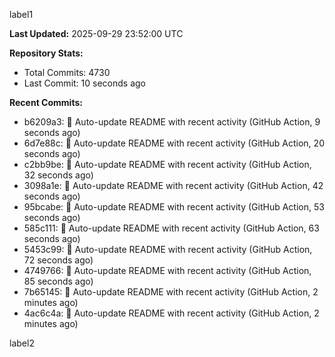 
label1 
<!-- ACTIVITY_START -->
**Last Updated:** 2025-09-29 23:52:00 UTC

**Repository Stats:**
- Total Commits: 4730
- Last Commit: 10 seconds ago

**Recent Commits:**
- b6209a3: 🤖 Auto-update README with recent activity (GitHub Action, 9 seconds ago)
- 6d7e88c: 🤖 Auto-update README with recent activity (GitHub Action, 20 seconds ago)
- c2bb9be: 🤖 Auto-update README with recent activity (GitHub Action, 32 seconds ago)
- 3098a1e: 🤖 Auto-update README with recent activity (GitHub Action, 42 seconds ago)
- 95bcabe: 🤖 Auto-update README with recent activity (GitHub Action, 53 seconds ago)
- 585c111: 🤖 Auto-update README with recent activity (GitHub Action, 63 seconds ago)
- 5453c99: 🤖 Auto-update README with recent activity (GitHub Action, 72 seconds ago)
- 4749766: 🤖 Auto-update README with recent activity (GitHub Action, 85 seconds ago)
- 7b65145: 🤖 Auto-update README with recent activity (GitHub Action, 2 minutes ago)
- 4ac6c4a: 🤖 Auto-update README with recent activity (GitHub Action, 2 minutes ago)
<!-- ACTIVITY_END -->

label2
